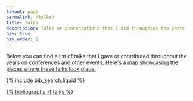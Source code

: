 ```yaml
---
layout: page
permalink: /talks/
title: talks
description: Talks or presentations that I did throughout the years. 
nav: true
nav_order: 2
---
```


Below you can find a list of talks that I gave or contributed throughout the years on conferences and other events. <a href="talkmap.md">Here's a map showcasing the places where these talks took place.

{% include bib_search.liquid %}

<div class="publications">

{% bibliography -f talks %}

</div>

